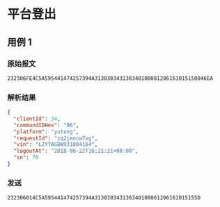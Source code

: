 # 平台登出

## 用例 1

### 原始报文

```sh
232306FE4C5A595441474257394A313030343136340100081206161015150046EA
```

### 解析结果

```json
{
  "clientId": 34,
  "commandIDHex": "06",
  "platform": "yutong",
  "requestId": "zq2jencw7vg",
  "vin": "LZYTAGBW9J1004164",
  "logoutAt": "2018-06-22T16:21:21+08:00",
  "sn": 70
}

```
### 发送
```
232306014C5A595441474257394A313030343136340100061206161015155D
```

